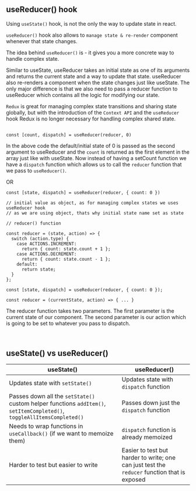 ## useReducer() hook

Using `useState()` hook, is not the only the way to update state in react.

`useReducer()` hook also allows to `manage state & re-render` component whenever that state changes.

The idea behind `useReducer()` is - it gives you a more concrete way to handle complex state.

Similar to useState, useReducer takes an initial state as one of its arguments and returns the current state and a way to update that state. useReducer also re-renders a component when the state changes just like useState. The only major difference is that we also need to pass a reducer function to useReducer which contains all the logic for modifying our state.

`Redux` is great for managing complex state transitions and sharing state globally, but with the introduction of the `Context API` and the `useReducer` hook Redux is no longer necessary for handling complex shared state.

##

```
const [count, dispatch] = useReducer(reducer, 0)
```

In the above code the default/initial state of 0 is passed as the second argument to useReducer and the `count` is returned as the first element in the array just like with useState. Now instead of having a setCount function we have a `dispatch` function which allows us to call the `reducer` function that we pass to `useReducer()`.

OR

```
const [state, dispatch] = useReducer(reducer, { count: 0 })

// initial value as object, as for managing complex states we uses useReducer hook
// as we are using object, thats why initial state name set as state
```

```
// reducer() function

const reducer = (state, action) => {
  switch (action.type) {
    case ACTIONS.INCREMENT:
      return { count: state.count + 1 };
    case ACTIONS.DECREMENT:
      return { count: state.count - 1 };
    default:
      return state;
  }
};

const [state, dispatch] = useReducer(reducer, { count: 0 });
```

```
const reducer = (currentState, action) => { ... }
```
The reducer function takes two parameters. The first parameter is the current state of our component. The second parameter is our action which is going to be set to whatever you pass to dispatch.

<br>

## useState() vs useReducer()

| useState()                                                                                                              | useReducer()                                                                                 |
| ----------------------------------------------------------------------------------------------------------------------- | -------------------------------------------------------------------------------------------- |
| Updates state with `setState()`                                                                                         | Updates state with `dispatch` function                                                       |
| Passes down all the `setState()` custom helper functions `addItem()`, `setItemCompleted()`, `toggleAllItemsCompleted()` | Passes down just the `dispatch` function                                                     |
| Needs to wrap functions in `useCallback()` (if we want to memoize them)                                                 | `dispatch` function is already memoized                                                      |
| Harder to test but easier to write                                                                                      | Easier to test but harder to write; one can just test the `reducer` function that is exposed |
